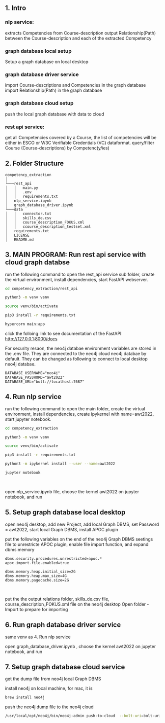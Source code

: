 ## 1. Intro 

### nlp service:
extracts Competencies from Course-description
output Relationship(Path) between the Course-description and each of the extracted Competency

### graph database local setup 
Setup a graph database on local desktop 

### graph database driver service 
import Course-descriptions and Competencies in the graph database
import Relationship(Path) in the graph database

### graph database cloud setup 
push the local graph database with data to cloud 

### rest api service: 
get all Competencies covered by a Course, the list of competencies will be either in ESCO or W3C Verifiable Credentials (VC) dataformat.
query/filter Course (Course-descriptions) by Competenc(y/ies)


## 2. Folder Structure 
```
competency_extraction
│
└───rest_api 
│   │   main.py
│   │   .env 
│   │	requirements.txt
│	nlp_service.ipynb
│   graph_database_driver.ipynb 
└───data 
│   │   connector.txt
│   │   skills_de.csv
│   │	course_description_FOKUS.xml 
│   │	ccourse_description_testset.xml
│	requirements.txt
│   LICENSE
│   README.md
```

## 3. MAIN PROGRAM: Run rest api service with cloud graph databse 

run the following command to open the rest_api service sub folder, create the virtual environment, install dependencies, start FastAPI webserver.<br>
```bash
cd competency_extraction/rest_api

python3 -m venv venv

source venv/bin/activate

pip3 install -r requirements.txt

hypercorn main:app
```

click the folloing link to see documentation of the FastAPI<br>
<http://127.0.0.1:8000/docs><br>

For security resaon, the neo4j databae environment variables are stored in the .env file. They are connected to the neo4j cloud neo4j databae by default. They can be changed as following to connect to local desktop neo4j databae. <br>

```
DATABASE_USERNAME="neo4j"
DATABASE_PASSWORD="awt2022"
DATABASE_URL="bolt://localhost:7687"
```

## 4. Run nlp service 

run the following command to open the main folder, create the virtual environment, install dependencies, create ipykernel with name=awt2022, 
start jupyter notebook.<br>
```bash
cd competency_extraction

python3 -m venv venv

source venv/bin/activate

pip3 install -r requirements.txt

python3 -m ipykernel install --user --name=awt2022

jupyter notebook

```
<br>

open nlp_service.ipynb file, choose the kernel awt2022 on jupyter notebook, and run <br>

## 5. Setup graph database local desktop 

open neo4j desktop, add new Project, add local Graph DBMS, set Password = awt2022, start local Graph DBMS, install APOC plugin<br>

put the following variables on the end of the neo4j Graph DBMS seetings file to unrestricte APOC plugin, enable file import function, and expand dbms memory<br>
```
dbms.security.procedures.unrestricted=apoc.*
apoc.import.file.enabled=true

dbms.memory.heap.initial_size=2G
dbms.memory.heap.max_size=4G
dbms.memory.pagecache.size=2G
```
<br>

put the the output relations folder, skills_de.csv file, course_description_FOKUS.xml file on the neo4j desktop Open folder - Import to prepare for importing <br>

## 6. Run graph database driver service 

same venv as 4. Run nlp service<br>

open  graph_database_driver.ipynb , choose the kernel awt2022 on jupyter notebook, and run <br>


## 7. Setup graph database cloud service  

get the dump file from neo4j local Graph DBMS<br>

install neo4j on local machine, for mac, it is<br>
```bash
brew install neo4j
```

push the neo4j dump file to the neo4j cloud<br>
```bash
/usr/local/opt/neo4j/bin/neo4j-admin push-to-cloud  --bolt-uri=bolt-uri  --dump=dump-file-path --username=neo4j  --password=password --overwrite=true 
```

